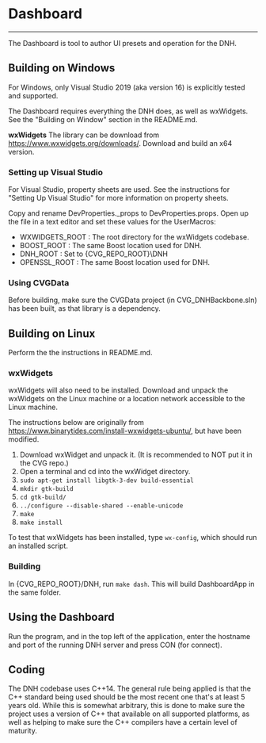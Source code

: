 # Dashboard
--------------------------------------------------

The Dashboard is tool to author UI presets and operation for the DNH.

## Building on Windows

For Windows, only Visual Studio 2019 (aka version 16) is explicitly tested and supported.

The Dashboard requires everything the DNH does, as well as wxWidgets. See the "Building on Window" section in the README.md.

**wxWidgets**
The library can be download from https://www.wxwidgets.org/downloads/. Download and build an x64 version.

### Setting up Visual Studio

For Visual Studio, property sheets are used. See the instructions for "Setting Up Visual Studio" for more information on property sheets. 

Copy and rename DevProperties._props to DevProperties.props. Open up the file in a text editor and set these values for the UserMacros:
- WXWIDGETS_ROOT : The root directory for the wxWidgets codebase.
- BOOST_ROOT : The same Boost location used for DNH.
- DNH_ROOT : Set to {CVG_REPO_ROOT}\DNH
- OPENSSL_ROOT : The same Boost location used for DNH.

### Using CVGData

Before building, make sure the CVGData project (in CVG_DNHBackbone.sln) has been built, as that library is a dependency.

## Building on Linux

Perform the the instructions in README.md.

### wxWidgets
wxWidgets will also need to be installed. 
Download and unpack the wxWidgets on the Linux machine or a location network accessible to the Linux machine.

The instructions below are originally from https://www.binarytides.com/install-wxwidgets-ubuntu/, but have been modified.

1. Download wxWidget and unpack it. (It is recommended to NOT put it in the CVG repo.)
2. Open a terminal and cd into the wxWidget directory.
3. `sudo apt-get install libgtk-3-dev build-essential`
3. `mkdir gtk-build`
4. `cd gtk-build/`
5. `../configure --disable-shared --enable-unicode`
6. `make`
7. `make install`

To test that wxWidgets has been installed, type `wx-config`, which should run an installed script.

### Building

In {CVG_REPO_ROOT}/DNH, run `make dash`. This will build DashboardApp in the same folder.

## Using the Dashboard

Run the program, and in the top left of the application, enter the hostname and port of the running DNH server and press CON (for connect).

## Coding

The DNH codebase uses C++14. The general rule being applied is that the C++ standard being used should be the most recent one that's at least 5 years  old. While this is somewhat arbitrary, this is done to make sure the project uses a version of C++ that available on all supported platforms, as well as helping to make sure the C++ compilers have a certain level of maturity.